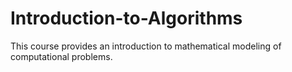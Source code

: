 Introduction-to-Algorithms
==========================

This course provides an introduction to mathematical modeling of computational problems.
